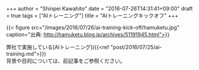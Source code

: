 +++
author = "Shinpei Kawahito"
date = "2016-07-26T14:31:41+09:00"
draft = true
tags = ["AIトレーニング"]
title = "AIトレーニングキックオフ"
+++

{{< figure src="/images/2016/07/26/ai-training-kick-off/hamuketu.jpg" caption="出典: http://hamuketu.blog.jp/archives/51191945.html">}}

弊社で実施している[AIトレーニング]({{<ref "post/2016/07/25/ai-training.md">}})  
背景や目的については、前記事をご参照ください。
